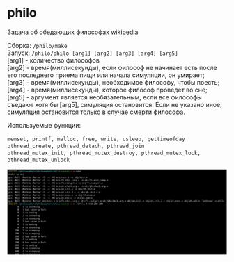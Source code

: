 # philo
Задача об обедающих философах
[wikipedia](https://ru.wikipedia.org/wiki/%D0%97%D0%B0%D0%B4%D0%B0%D1%87%D0%B0_%D0%BE%D0%B1_%D0%BE%D0%B1%D0%B5%D0%B4%D0%B0%D1%8E%D1%89%D0%B8%D1%85_%D1%84%D0%B8%D0%BB%D0%BE%D1%81%D0%BE%D1%84%D0%B0%D1%85)

Сборка: `/philo/make`  
Запуск: `/philo/philo [arg1] [arg2] [arg3] [arg4] [arg5]`  
[arg1] - количество философов  
[arg2] - время(миллисекунды), если философ не начинает есть после его последнего приема пищи или начала симуляции, он умирает;  
[arg3] - время(миллисекунды), необходимое философу, чтобы поесть;  
[arg4] - время(миллисекунды), которое философ проведет во сне;  
[arg5] - аргумент является необязательным, если все философы съедают хотя бы [arg5], симуляция остановится. Если не указано иное, симуляция остановится только в случае смерти философа. 

Используемые функции:
```
memset, printf, malloc, free, write, usleep, gettimeofday
pthread_create, pthread_detach, pthread_join
pthread_mutex_init, pthread_mutex_destroy, pthread_mutex_lock, pthread_mutex_unlock
```
![terminal](https://github.com/hyoghurt/philo/raw/master/terminal.png)
